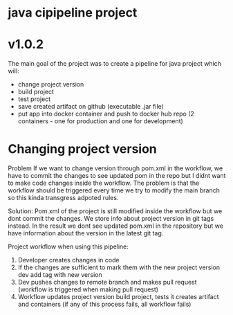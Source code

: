 # java cipipeline project 
# v1.0.2
The main goal of the project was to create a pipeline for java project which will:
 - change project version
 - build project
 - test project
 - save created artifact on github (executable .jar file)
 - put app into docker container and push to docker hub repo (2 containers - one for production and one for development)
   
# Changing project version
Problem
If we want to change version through pom.xml in the workflow, we have to commit the changes to see updated pom in the repo but I didnt want to make code changes inside the workflow. The problem is that the workflow should be triggered every time we try to modify the main branch so this kinda transgress adpoted rules.

Solution:
Pom.xml of the project is still modified inside the workflow but we dont commit the changes. We store info about project version in git tags instead. In the result we dont see updated pom.xml in the repository but we have information about the version in the latest git tag. 

Project workflow when using this pipeline:
1) Developer creates changes in code
2) If the changes are sufficient to mark them with the new project version dev add tag with new version
3) Dev pushes changes to remote branch and makes pull request (workflow is triggered when making pull request)
4) Workflow updates project version build project, tests it creates artifact and containers (if any of this process fails, all workflow fails)

